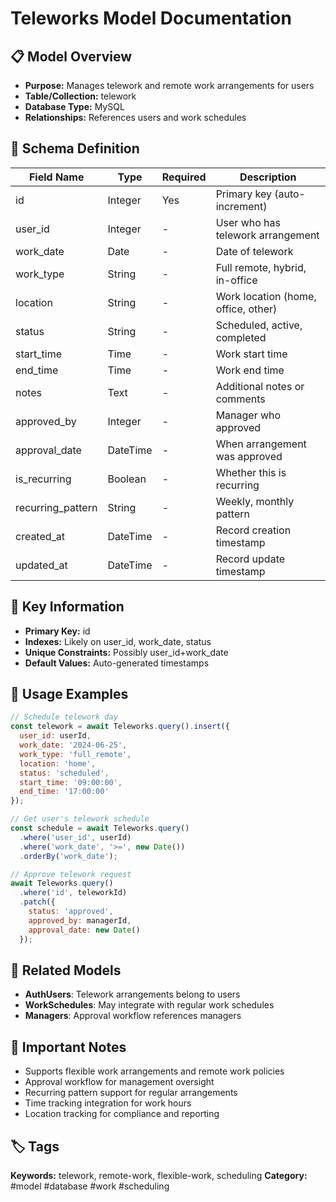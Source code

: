 # Teleworks Model Documentation

## 📋 Model Overview
- **Purpose:** Manages telework and remote work arrangements for users
- **Table/Collection:** telework
- **Database Type:** MySQL
- **Relationships:** References users and work schedules

## 🔧 Schema Definition
| **Field Name** | **Type** | **Required** | **Description** |
|----------------|----------|--------------|------------------|
| id | Integer | Yes | Primary key (auto-increment) |
| user_id | Integer | - | User who has telework arrangement |
| work_date | Date | - | Date of telework |
| work_type | String | - | Full remote, hybrid, in-office |
| location | String | - | Work location (home, office, other) |
| status | String | - | Scheduled, active, completed |
| start_time | Time | - | Work start time |
| end_time | Time | - | Work end time |
| notes | Text | - | Additional notes or comments |
| approved_by | Integer | - | Manager who approved |
| approval_date | DateTime | - | When arrangement was approved |
| is_recurring | Boolean | - | Whether this is recurring |
| recurring_pattern | String | - | Weekly, monthly pattern |
| created_at | DateTime | - | Record creation timestamp |
| updated_at | DateTime | - | Record update timestamp |

## 🔑 Key Information
- **Primary Key:** id
- **Indexes:** Likely on user_id, work_date, status
- **Unique Constraints:** Possibly user_id+work_date
- **Default Values:** Auto-generated timestamps

## 📝 Usage Examples
```javascript
// Schedule telework day
const telework = await Teleworks.query().insert({
  user_id: userId,
  work_date: '2024-06-25',
  work_type: 'full_remote',
  location: 'home',
  status: 'scheduled',
  start_time: '09:00:00',
  end_time: '17:00:00'
});

// Get user's telework schedule
const schedule = await Teleworks.query()
  .where('user_id', userId)
  .where('work_date', '>=', new Date())
  .orderBy('work_date');

// Approve telework request
await Teleworks.query()
  .where('id', teleworkId)
  .patch({
    status: 'approved',
    approved_by: managerId,
    approval_date: new Date()
  });
```

## 🔗 Related Models
- **AuthUsers**: Telework arrangements belong to users
- **WorkSchedules**: May integrate with regular work schedules
- **Managers**: Approval workflow references managers

## 📌 Important Notes
- Supports flexible work arrangements and remote work policies
- Approval workflow for management oversight
- Recurring pattern support for regular arrangements
- Time tracking integration for work hours
- Location tracking for compliance and reporting

## 🏷️ Tags
**Keywords:** telework, remote-work, flexible-work, scheduling
**Category:** #model #database #work #scheduling